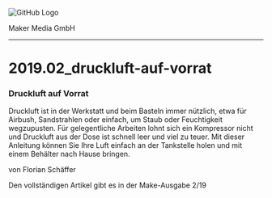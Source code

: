 ![GitHub Logo](http://www.heise.de/make/icons/make_logo.png)

Maker Media GmbH
*** 

# 2019.02_druckluft-auf-vorrat
### Druckluft auf Vorrat

Druckluft ist in der Werkstatt und beim Basteln immer
nützlich, etwa für Airbush, Sandstrahlen oder einfach, um
Staub oder Feuchtigkeit wegzupusten. Für gelegentliche
Arbeiten lohnt sich ein Kompressor nicht und Druckluft aus
der Dose ist schnell leer und viel zu teuer. Mit dieser
Anleitung können Sie Ihre Luft einfach an der Tankstelle
holen und mit einem Behälter nach Hause bringen.

von Florian Schäffer

Den vollständigen Artikel gibt es in der Make-Ausgabe 2/19
